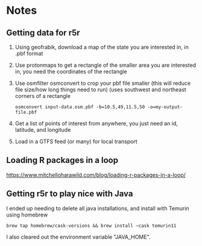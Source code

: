 # Notes

## Getting data for r5r

1.  Using geofrabik, download a map of the state you are interested in, in .pbf format

2.  Use protonmaps to get a rectangle of the smaller area you are interested in, you need the coordinates of the rectangle

3.  Use osmfilter osmconvert to crop your pbf file smaller (this will reduce file size/how long things need to run) (uses southwest and northeast corners of a rectangle

    ```         
    osmconvert input-data.osm.pbf -b=10.5,49,11.5,50 -o=my-output-file.pbf
    ```

4.  Get a list of points of interest from anywhere, you just need an id, latitude, and longitude

5.  Load in a GTFS feed (or many) for local transport

## Loading R packages in a loop

<https://www.mitchelloharawild.com/blog/loading-r-packages-in-a-loop/>

## Getting r5r to play nice with Java

I ended up needing to delete all java installations, and install with Temurin using homebrew

`brew tap homebrew/cask-versions && brew install –cask temurin11`

I also cleared out the environment variable "JAVA_HOME".
